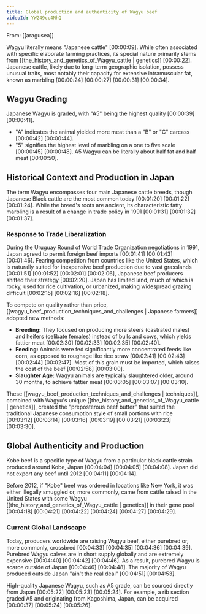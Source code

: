 ```yaml
---
title: Global production and authenticity of Wagyu beef
videoId: YW249cc4NhQ
---
```


From: [[aragusea]] <br/> 

Wagyu literally means "Japanese cattle" <a class="yt-timestamp" data-t="00:00:09">[00:00:09]</a>. While often associated with specific elaborate farming practices, its special nature primarily stems from [[the_history_and_genetics_of_Wagyu_cattle | genetics]] <a class="yt-timestamp" data-t="00:00:22">[00:00:22]</a>. Japanese cattle, likely due to long-term geographic isolation, possess unusual traits, most notably their capacity for extensive intramuscular fat, known as marbling <a class="yt-timestamp" data-t="00:00:24">[00:00:24]</a> <a class="yt-timestamp" data-t="00:00:27">[00:00:27]</a> <a class="yt-timestamp" data-t="00:00:31">[00:00:31]</a> <a class="yt-timestamp" data-t="00:00:34">[00:00:34]</a>.

## Wagyu Grading
Japanese Wagyu is graded, with "A5" being the highest quality <a class="yt-timestamp" data-t="00:00:39">[00:00:39]</a> <a class="yt-timestamp" data-t="00:00:41">[00:00:41]</a>.
*   "A" indicates the animal yielded more meat than a "B" or "C" carcass <a class="yt-timestamp" data-t="00:00:42">[00:00:42]</a> <a class="yt-timestamp" data-t="00:00:44">[00:00:44]</a>.
*   "5" signifies the highest level of marbling on a one to five scale <a class="yt-timestamp" data-t="00:00:45">[00:00:45]</a> <a class="yt-timestamp" data-t="00:00:48">[00:00:48]</a>.
A5 Wagyu can be literally about half fat and half meat <a class="yt-timestamp" data-t="00:00:50">[00:00:50]</a>.

## Historical Context and Production in Japan
The term Wagyu encompasses four main Japanese cattle breeds, though Japanese Black cattle are the most common today <a class="yt-timestamp" data-t="00:01:20">[00:01:20]</a> <a class="yt-timestamp" data-t="00:01:22">[00:01:22]</a> <a class="yt-timestamp" data-t="00:01:24">[00:01:24]</a>. While the breed's roots are ancient, its characteristic fatty marbling is a result of a change in trade policy in 1991 <a class="yt-timestamp" data-t="00:01:31">[00:01:31]</a> <a class="yt-timestamp" data-t="00:01:32">[00:01:32]</a> <a class="yt-timestamp" data-t="00:01:37">[00:01:37]</a>.

### Response to Trade Liberalization
During the Uruguay Round of World Trade Organization negotiations in 1991, Japan agreed to permit foreign beef imports <a class="yt-timestamp" data-t="00:01:41">[00:01:41]</a> <a class="yt-timestamp" data-t="00:01:43">[00:01:43]</a> <a class="yt-timestamp" data-t="00:01:46">[00:01:46]</a>. Fearing competition from countries like the United States, which is naturally suited for inexpensive beef production due to vast grasslands <a class="yt-timestamp" data-t="00:01:51">[00:01:51]</a> <a class="yt-timestamp" data-t="00:01:52">[00:01:52]</a> <a class="yt-timestamp" data-t="00:02:01">[00:02:01]</a> <a class="yt-timestamp" data-t="00:02:06">[00:02:06]</a>, Japanese beef producers shifted their strategy <a class="yt-timestamp" data-t="00:02:20">[00:02:20]</a>. Japan has limited land, much of which is rocky, used for rice cultivation, or urbanized, making widespread grazing difficult <a class="yt-timestamp" data-t="00:02:15">[00:02:15]</a> <a class="yt-timestamp" data-t="00:02:16">[00:02:16]</a> <a class="yt-timestamp" data-t="00:02:18">[00:02:18]</a>.

To compete on quality rather than price, [[wagyu_beef_production_techniques_and_challenges | Japanese farmers]] adopted new methods:
*   **Breeding:** They focused on producing more steers (castrated males) and heifers (celibate females) instead of bulls and cows, which yields fattier meat <a class="yt-timestamp" data-t="00:02:30">[00:02:30]</a> <a class="yt-timestamp" data-t="00:02:33">[00:02:33]</a> <a class="yt-timestamp" data-t="00:02:35">[00:02:35]</a> <a class="yt-timestamp" data-t="00:02:40">[00:02:40]</a>.
*   **Feeding:** Animals were fed significantly more concentrated feeds like corn, as opposed to roughage like rice straw <a class="yt-timestamp" data-t="00:02:41">[00:02:41]</a> <a class="yt-timestamp" data-t="00:02:43">[00:02:43]</a> <a class="yt-timestamp" data-t="00:02:44">[00:02:44]</a> <a class="yt-timestamp" data-t="00:02:47">[00:02:47]</a>. Most of this grain must be imported, which raises the cost of the beef <a class="yt-timestamp" data-t="00:02:58">[00:02:58]</a> <a class="yt-timestamp" data-t="00:03:00">[00:03:00]</a>.
*   **Slaughter Age:** Wagyu animals are typically slaughtered older, around 30 months, to achieve fattier meat <a class="yt-timestamp" data-t="00:03:05">[00:03:05]</a> <a class="yt-timestamp" data-t="00:03:07">[00:03:07]</a> <a class="yt-timestamp" data-t="00:03:10">[00:03:10]</a>.

These [[wagyu_beef_production_techniques_and_challenges | techniques]], combined with Wagyu's unique [[the_history_and_genetics_of_Wagyu_cattle | genetics]], created the "preposterous beef butter" that suited the traditional Japanese consumption style of small portions with rice <a class="yt-timestamp" data-t="00:03:12">[00:03:12]</a> <a class="yt-timestamp" data-t="00:03:14">[00:03:14]</a> <a class="yt-timestamp" data-t="00:03:16">[00:03:16]</a> <a class="yt-timestamp" data-t="00:03:19">[00:03:19]</a> <a class="yt-timestamp" data-t="00:03:21">[00:03:21]</a> <a class="yt-timestamp" data-t="00:03:23">[00:03:23]</a> <a class="yt-timestamp" data-t="00:03:30">[00:03:30]</a>.

## Global Authenticity and Production
Kobe beef is a specific type of Wagyu from a particular black cattle strain produced around Kobe, Japan <a class="yt-timestamp" data-t="00:04:04">[00:04:04]</a> <a class="yt-timestamp" data-t="00:04:05">[00:04:05]</a> <a class="yt-timestamp" data-t="00:04:08">[00:04:08]</a>. Japan did not export any beef until 2012 <a class="yt-timestamp" data-t="00:04:11">[00:04:11]</a> <a class="yt-timestamp" data-t="00:04:14">[00:04:14]</a>.

Before 2012, if "Kobe" beef was ordered in locations like New York, it was either illegally smuggled or, more commonly, came from cattle raised in the United States with some Wagyu [[the_history_and_genetics_of_Wagyu_cattle | genetics]] in their gene pool <a class="yt-timestamp" data-t="00:04:18">[00:04:18]</a> <a class="yt-timestamp" data-t="00:04:21">[00:04:21]</a> <a class="yt-timestamp" data-t="00:04:22">[00:04:22]</a> <a class="yt-timestamp" data-t="00:04:24">[00:04:24]</a> <a class="yt-timestamp" data-t="00:04:27">[00:04:27]</a> <a class="yt-timestamp" data-t="00:04:29">[00:04:29]</a>.

### Current Global Landscape
Today, producers worldwide are raising Wagyu beef, either purebred or, more commonly, crossbred <a class="yt-timestamp" data-t="00:04:33">[00:04:33]</a> <a class="yt-timestamp" data-t="00:04:35">[00:04:35]</a> <a class="yt-timestamp" data-t="00:04:36">[00:04:36]</a> <a class="yt-timestamp" data-t="00:04:39">[00:04:39]</a>. Purebred Wagyu calves are in short supply globally and are extremely expensive <a class="yt-timestamp" data-t="00:04:40">[00:04:40]</a> <a class="yt-timestamp" data-t="00:04:42">[00:04:42]</a> <a class="yt-timestamp" data-t="00:04:46">[00:04:46]</a>. As a result, purebred Wagyu is scarce outside of Japan <a class="yt-timestamp" data-t="00:04:46">[00:04:46]</a> <a class="yt-timestamp" data-t="00:04:48">[00:04:48]</a>. The majority of Wagyu produced outside Japan "ain't the real deal" <a class="yt-timestamp" data-t="00:04:51">[00:04:51]</a> <a class="yt-timestamp" data-t="00:04:53">[00:04:53]</a>.

High-quality Japanese Wagyu, such as A5 grade, can be sourced directly from Japan <a class="yt-timestamp" data-t="00:05:22">[00:05:22]</a> <a class="yt-timestamp" data-t="00:05:23">[00:05:23]</a> <a class="yt-timestamp" data-t="00:05:24">[00:05:24]</a>. For example, a rib section graded A5 and originating from Kagoshima, Japan, can be acquired <a class="yt-timestamp" data-t="00:00:37">[00:00:37]</a> <a class="yt-timestamp" data-t="00:05:24">[00:05:24]</a> <a class="yt-timestamp" data-t="00:05:26">[00:05:26]</a>.